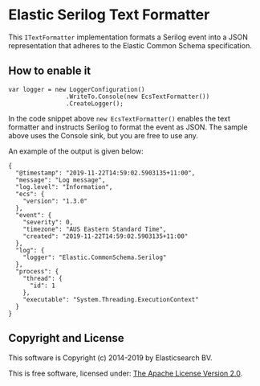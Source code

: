 # Elastic Serilog Text Formatter

This `ITextFormatter` implementation formats a Serilog event into a JSON representation that adheres to the Elastic Common Schema specification.

## How to enable it

```
var logger = new LoggerConfiguration()
                .WriteTo.Console(new EcsTextFormatter())
                .CreateLogger();
```

In the code snippet above `new EcsTextFormatter()` enables the text formatter and instructs Serilog to format the event as JSON. The sample above uses the Console sink, but you are free to use any.

An example of the output is given below:

```
{
  "@timestamp": "2019-11-22T14:59:02.5903135+11:00",
  "message": "Log message",
  "log.level": "Information",
  "ecs": {
    "version": "1.3.0"
  },
  "event": {
    "severity": 0,
    "timezone": "AUS Eastern Standard Time",
    "created": "2019-11-22T14:59:02.5903135+11:00"
  },
  "log": {
    "logger": "Elastic.CommonSchema.Serilog"
  },
  "process": {
    "thread": {
      "id": 1
    },
    "executable": "System.Threading.ExecutionContext"
  }
}
```

## Copyright and License

This software is Copyright (c) 2014-2019 by Elasticsearch BV.

This is free software, licensed under: [The Apache License Version 2.0](https://github.com/elastic/ecs-dotnet/blob/master/license.txt).
